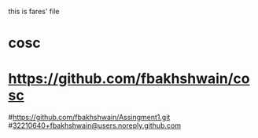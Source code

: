 
this is fares' file
# cosc
# https://github.com/fbakhshwain/cosc
#https://github.com/fbakhshwain/Assingment1.git
#32210640+fbakhshwain@users.noreply.github.com
